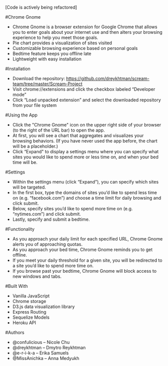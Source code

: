 [Code is actively being refactored]

#Chrome Gnome

* Chrome Gnome is a browser extension for Google Chrome that allows you to enter goals about your internet use and then alters your browsing experience to help you meet those goals.
* Pie chart provides a visualization of sites visited
* Customizable browsing experience based on personal goals
* Bedtime feature keeps you offline late
* Lightweight with easy installation

#Installation
* Download the repository: https://github.com/dreykhtman/scream-team/tree/master/Scream-Project
* Visit chrome://extensions and click the checkbox labeled “Developer mode”
* Click “Load unpacked extension” and select the downloaded repository from your file system

#Using the App
* Click the "Chrome Gnome" icon on the upper right side of your browser (to the right of the URL bar) to open the app.
* At first, you will see a chart that aggregates and visualizes your browsing behaviors.  (If you have never used the app before, the chart will be a placeholder.)
* Click “Expand" to display a settings menu where you can specify what sites you would like to spend more or less time on, and when your bed time will be.

#Settings
* Within the settings menu (click “Expand”), you can specify which sites will be targeted.
* In the first box, type the domains of sites you’d like to spend less time on (e.g. “facebook.com”) and choose a time limit for daily browsing and click submit.
* Below, specify sites you’d like to spend more time on (e.g. “nytimes.com”) and click submit.
* Lastly, specify and submit a bedtime.

#Functionality
* As you approach your daily limit for each specified URL, Chrome Gnome alerts you of approaching quotas.
* As you approach your bed time, Chrome Gnome reminds you to get offline.
* If you meet your daily threshold for a given site, you will be redirected to a site you’d like to spend more time on.
* If you browse past your bedtime, Chrome Gnome will block access to new windows and tabs.

#Built With
* Vanilla JavaScript
* Chrome storage
* D3.js data visualization library
* Express Routing
* Sequelize Models
* Heroku API

#Authors
* @confulicious – Nicole Chu
* @dreykhtman – Dmytro Reykhtman
* @e-r-i-k-a – Erika Samuels
* @MissAnichka – Anna Medyukh

